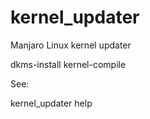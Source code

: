 # kernel_updater

Manjaro Linux kernel updater

dkms-install
kernel-compile

See:

kernel_updater help

